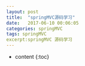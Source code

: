 ```yaml
---
layout: post
title:  "springMVC源码学习"
date:   2017-06-10 00:06:05
categories: springMVC
tags: springMVC 
excerpt:springMVC 源码学习
---
```



* content
{:toc}

